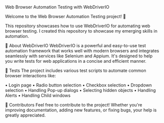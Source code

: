 Web Browser Automation Testing with WebDriverIO

Welcome to the Web Browser Automation Testing project! 🎉

This repository showcases how to use WebDriverIO for automating web browser testing. I created this repository to showcase my emerging skills in automation.

🔧 About WebDriverIO
WebDriverIO is a powerful and easy-to-use test automation framework that works well with modern browsers and integrates seamlessly with services like Selenium and Appium. It's designed to help you write tests for web applications in a concise and efficient manner.

📝 Tests
The project includes various test scripts to automate common browser interactions like:

•	Login page
•	Radio button selection
•	Checkbox selection
•	Dropdown selection
•	Handling Pop-up dialogs
•	Selecting hidden objects
•	Handling Alerts
•	Handling Child windows

🤖 Contributors
Feel free to contribute to the project! Whether you're improving documentation, adding new features, or fixing bugs, your help is greatly appreciated.
